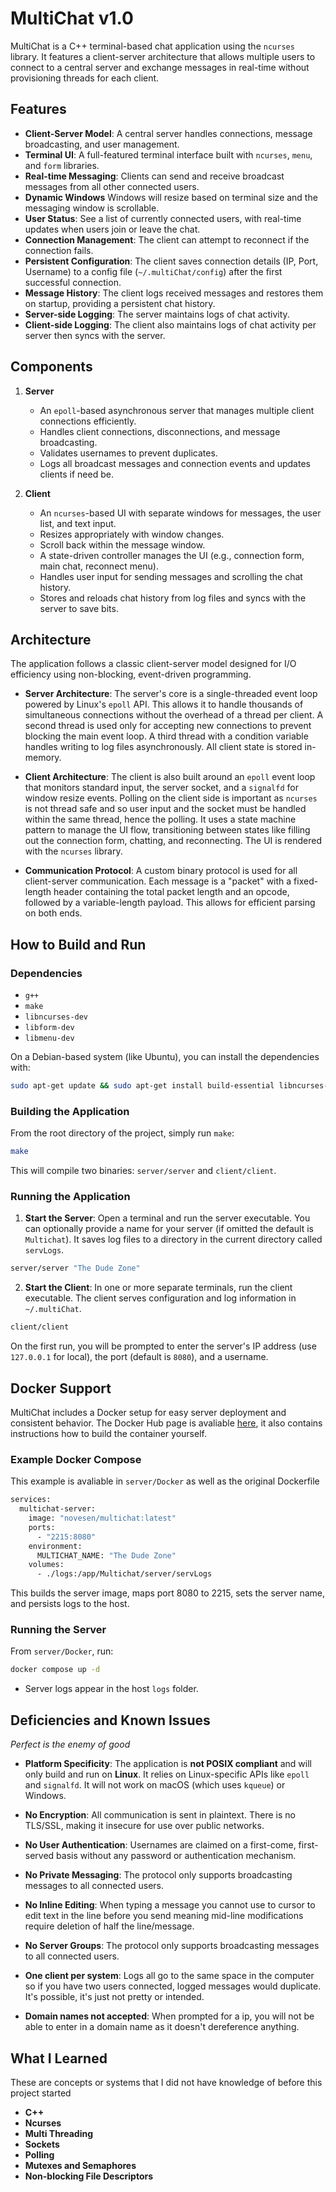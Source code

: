 # MultiChat v1.0

MultiChat is a C++ terminal-based chat application using the `ncurses` library. It features a client-server architecture that allows multiple users to connect to a central server and exchange messages in real-time without provisioning threads for each client.

## Features

* **Client-Server Model**: A central server handles connections, message broadcasting, and user management.
* **Terminal UI**: A full-featured terminal interface built with `ncurses`, `menu`, and `form` libraries.
* **Real-time Messaging**: Clients can send and receive broadcast messages from all other connected users.
* **Dynamic Windows** Windows will resize based on terminal size and the messaging window is scrollable. 
* **User Status**: See a list of currently connected users, with real-time updates when users join or leave the chat.
* **Connection Management**: The client can attempt to reconnect if the connection fails.
* **Persistent Configuration**: The client saves connection details (IP, Port, Username) to a config file (`~/.multiChat/config`) after the first successful connection.
* **Message History**: The client logs received messages and restores them on startup, providing a persistent chat history.
* **Server-side Logging**: The server maintains logs of chat activity.
* **Client-side Logging**: The client also maintains logs of chat activity per server then syncs with the server.

## Components

1. **Server**

   * An `epoll`-based asynchronous server that manages multiple client connections efficiently.
   * Handles client connections, disconnections, and message broadcasting.
   * Validates usernames to prevent duplicates.
   * Logs all broadcast messages and connection events and updates clients if need be.

2. **Client**

   * An `ncurses`-based UI with separate windows for messages, the user list, and text input.
   * Resizes appropriately with window changes.
   * Scroll back within the message window.
   * A state-driven controller manages the UI (e.g., connection form, main chat, reconnect menu).
   * Handles user input for sending messages and scrolling the chat history.
   * Stores and reloads chat history from log files and syncs with the server to save bits.

## Architecture

The application follows a classic client-server model designed for I/O efficiency using non-blocking, event-driven programming.

* **Server Architecture**: The server's core is a single-threaded event loop powered by Linux's `epoll` API. This allows it to handle thousands of simultaneous connections without the overhead of a thread per client. A second thread is used only for accepting new connections to prevent blocking the main event loop. A third thread with a condition variable handles writing to log files asynchronously. All client state is stored in-memory.

* **Client Architecture**: The client is also built around an `epoll` event loop that monitors standard input, the server socket, and a `signalfd` for window resize events. Polling on the client side is important as `ncurses` is not thread safe and so user input and the socket must be handled within the same thread, hence the polling. It uses a state machine pattern to manage the UI flow, transitioning between states like filling out the connection form, chatting, and reconnecting. The UI is rendered with the `ncurses` library.

* **Communication Protocol**: A custom binary protocol is used for all client-server communication. Each message is a "packet" with a fixed-length header containing the total packet length and an opcode, followed by a variable-length payload. This allows for efficient parsing on both ends.


## How to Build and Run

### Dependencies

* `g++`
* `make`
* `libncurses-dev`
* `libform-dev`
* `libmenu-dev`

On a Debian-based system (like Ubuntu), you can install the dependencies with:

```bash
sudo apt-get update && sudo apt-get install build-essential libncurses-dev libform-dev libmenu-dev
```

### Building the Application

From the root directory of the project, simply run `make`:
```bash
make
```
This will compile two binaries: `server/server` and `client/client`.

### Running the Application

1. **Start the Server**: Open a terminal and run the server executable. You can optionally provide a name for your server (if omitted the default is `Multichat`). It saves log files to a directory in the current directory called `servLogs`.
```bash
server/server "The Dude Zone"
```
2. **Start the Client**: In one or more separate terminals, run the client executable. The client serves configuration and log information in `~/.multiChat`.
```bash
client/client
```

On the first run, you will be prompted to enter the server's IP address (use `127.0.0.1` for local), the port (default is `8080`), and a username.

## Docker Support

MultiChat includes a Docker setup for easy server deployment and consistent behavior.
The Docker Hub page is avaliable [here](https://hub.docker.com/r/novesen/multichat), it also contains instructions how to build the container yourself.

### Example Docker Compose

This example is avaliable in `server/Docker` as well as the original Dockerfile
```bash
services:
  multichat-server:
    image: "novesen/multichat:latest"
    ports:
      - "2215:8080"
    environment:
      MULTICHAT_NAME: "The Dude Zone"
    volumes:
      - ./logs:/app/Multichat/server/servLogs
```

This builds the server image, maps port 8080 to 2215, sets the server name, and persists logs to the host.

### Running the Server

From `server/Docker`, run:
```bash
docker compose up -d
```  
- Server logs appear in the host `logs` folder.


## Deficiencies and Known Issues

*Perfect is the enemy of good*

* **Platform Specificity**: The application is **not POSIX compliant** and will only build and run on **Linux**. It relies on Linux-specific APIs like `epoll` and `signalfd`. It will not work on macOS (which uses `kqueue`) or Windows.

* **No Encryption**: All communication is sent in plaintext. There is no TLS/SSL, making it insecure for use over public networks.

* **No User Authentication**: Usernames are claimed on a first-come, first-served basis without any password or authentication mechanism.

* **No Private Messaging**: The protocol only supports broadcasting messages to all connected users.

* **No Inline Editing**: When typing a message you cannot use to cursor to edit text in the line
before you send meaning mid-line modifications require deletion of half the line/message.

* **No Server Groups**: The protocol only supports broadcasting messages to all connected users.

* **One client per system**: Logs all go to the same space in the computer so if you have two users connected, logged messages would duplicate. It's possible, it's just not pretty or intended.

* **Domain names not accepted**: When prompted for a ip, you will not be able to enter in a domain name as it doesn't dereference anything.


## What I Learned
These are concepts or systems that I did not have knowledge of before this project started
* **C++**
* **Ncurses**
* **Multi Threading**
* **Sockets**
* **Polling**
* **Mutexes and Semaphores**
* **Non-blocking File Descriptors**
